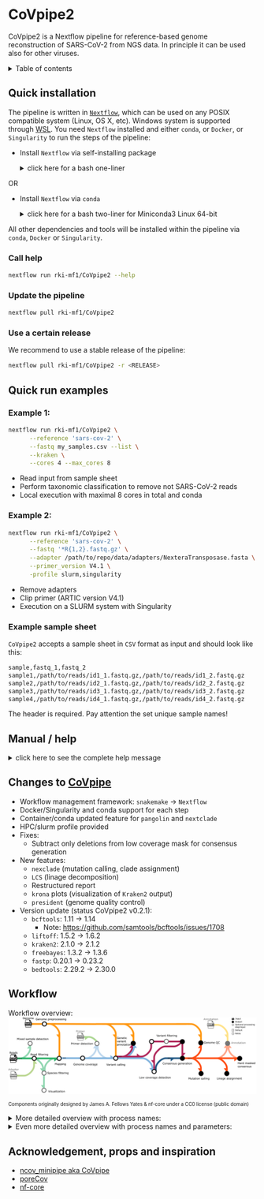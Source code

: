 # CoVpipe2

CoVpipe2 is a Nextflow pipeline for reference-based genome reconstruction of SARS-CoV-2 from NGS data. In principle it can be used also for other viruses.

<details><summary>Table of contents</summary>

- [CoVpipe2](#covpipe2)
  - [Quick installation](#quick-installation)
    - [Call help](#call-help)
    - [Update the pipeline](#update-the-pipeline)
    - [Use a certain release](#use-a-certain-release)
  - [Quick run examples](#quick-run-examples)
    - [Example 1:](#example-1)
    - [Example 2:](#example-2)
    - [Example sample sheet](#example-sample-sheet)
  - [Manual / help](#manual--help)
  - [Changes to CoVpipe](#changes-to-covpipe)
  - [Workflow](#workflow)
  - [Acknowledgement, props and inspiration](#acknowledgement-props-and-inspiration)

</details>

## Quick installation

The pipeline is written in [`Nextflow`](https://nf-co.re/usage/installation), which can be used on any POSIX compatible system (Linux, OS X, etc). Windows system is supported through [WSL](https://en.wikipedia.org/wiki/Windows_Subsystem_for_Linux). You need `Nextflow` installed and either `conda`, or `Docker`, or `Singularity` to run the steps of the pipeline:

- Install  `Nextflow` via self-installing package
    <details><summary>click here for a bash one-liner </summary>

    ```bash
    wget -qO- https://get.nextflow.io | bash
    # In the case you don’t have wget
    # curl -s https://get.nextflow.io | bash
    ```

    </details>

OR

- Install `Nextflow` via `conda`
    <details><summary>click here for a bash two-liner for Miniconda3 Linux 64-bit</summary>

    ```bash
    wget https://repo.anaconda.com/miniconda/Miniconda3-latest-Linux-x86_64.sh
    bash Miniconda3-latest-Linux-x86_64.sh
    conda create -n nextflow -c bioconda nextflow
    conda active nextflow
    ```

    </details>

All other dependencies and tools will be installed within the pipeline via `conda`, `Docker` or `Singularity`.

### Call help

```bash
nextflow run rki-mf1/CoVpipe2 --help
```

### Update the pipeline

```bash
nextflow pull rki-mf1/CoVpipe2
```

### Use a certain release

We recommend to use a stable release of the pipeline:

```bash
nextflow pull rki-mf1/CoVpipe2 -r <RELEASE>
```

## Quick run examples

### Example 1:
```bash
nextflow run rki-mf1/CoVpipe2 \
      --reference 'sars-cov-2' \
      --fastq my_samples.csv --list \
      --kraken \
      --cores 4 --max_cores 8
```
- Read input from sample sheet
- Perform taxonomic classification to remove not SARS-CoV-2 reads
- Local execution with maximal 8 cores in total and conda

### Example 2:
```bash
nextflow run rki-mf1/CoVpipe2 \
      --reference 'sars-cov-2' \
      --fastq '*R{1,2}.fastq.gz' \
      --adapter /path/to/repo/data/adapters/NexteraTransposase.fasta \
      --primer_version V4.1 \
      -profile slurm,singularity
```

- Remove adapters
- Clip primer (ARTIC version V4.1)
- Execution on a SLURM system with Singularity

### Example sample sheet

`CoVpipe2` accepts a sample sheet in `CSV` format as input and should look like this:

```
sample,fastq_1,fastq_2
sample1,/path/to/reads/id1_1.fastq.gz,/path/to/reads/id1_2.fastq.gz
sample2,/path/to/reads/id2_1.fastq.gz,/path/to/reads/id2_2.fastq.gz
sample3,/path/to/reads/id3_1.fastq.gz,/path/to/reads/id3_2.fastq.gz
sample4,/path/to/reads/id4_1.fastq.gz,/path/to/reads/id4_2.fastq.gz
```

The header is required. Pay attention the set unique sample names!

## Manual / help

<details><summary>click here to see the complete help message</summary>

```
Robert Koch Institute, MF1 Bioinformatics

    Workflow: CoVpipe2

    Usage examples:
    nextflow run CoVpipe2.nf --fastq '*R{1,2}.fastq.gz' --reference 'sars-cov-2' --cores 4 --max_cores 8
    or
    nextflow run rki-mf1/CoVpipe2 -r <version> --fastq '*R{1,2}.fastq.gz' --ref_genome ref.fasta --cores 4 --max_cores 8

    Reference, required:
    --reference              Currently supported: 'sars-cov-2' (MN908947.3)
    OR
    --ref_genome             Reference FASTA file.
    --ref_annotation         Reference GFF file.

    Illumina read data, required:
    --fastq                  e.g.: 'sample{1,2}.fastq' or '*.fastq.gz' or '*/*.fastq.gz'

    Optional input settings:
    --list                   This flag activates csv input for --fastq [default: false]
                                 style and header of the csv is: sample,fastq_1,fastq_2
    --mode                   Switch between 'paired'- and 'single'-end FASTQ; 'single' is experimental [default: paired]
    --run_id                 Run ID [default: ]

    Adapter clipping:
     --adapter               Define the path of a FASTA file containing the adapter sequences to be clipped. [default: false]

    Trimming and QC:
    --fastp_additional_parameters      Additional parameters for fastp [default: --qualified_quality_phred 20 --length_required 50]
                                           For shorter/longer amplicon length than 156 nt, adjust --length_required
    
    Taxonomic read filter:
    --kraken                 Activate taxonomic read filtering to exclude reads not classified with specific taxonomic ID (see --taxid) [default: false]
                                 A pre-processed kraken2 database will be automatically downloaded from 
                                 https://zenodo.org/record/3854856 and stored locally.
    --kraken_db_custom       Path to a custom Kraken2 database. [default: ]
    --taxid                  Taxonomic ID used together with the kraken2 database for read filtering [default: 2697049]

    Linage detection on read level with LCS:
    Uses this fork https://github.com/rki-mf1/LCS of https://github.com/rvalieris/LCS
    --read_linage            Linage detection on read level [default: false]
    --lcs_ucsc_version       Create marker table based on a specific UCSC SARS-CoV-2 tree (e.g. '2022-05-01'). Use 'predefined' 
                                 to use the marker table from the repo (most probably not up-to-date) [default: predefined]
                                 See https://hgdownload.soe.ucsc.edu/goldenPath/wuhCor1/UShER_SARS-CoV-2 for available trees.
    --lcs_ucsc_predefined    If '--lcs_ucsc_version 'predefined'', select pre-calculated UCSC table [default: 2022-01-31]
                                 See https://github.com/rki-mf1/LCS/tree/master/data/pre-generated-marker-tables
    --lcs_ucsc_update        Use latest UCSC SARS-CoV-2 tree for marker table update. Overwrites --lcs_ucsc_version [default: false]
                                 Automatically checks https://hgdownload.soe.ucsc.edu/goldenPath/wuhCor1/UShER_SARS-CoV-2/public-latest.version.txt
    --lcs_ucsc_downsampling  Downsample sequences when updating marker table to save resources. Use 'None' to turn off [default: 10000]
                                 Attention! Updating without downsampling needs a lot of resources in terms of memory and might fail.
                                 Consider downsampling or increase the memory for this process.
    --lcs_variant_groups     Provide path to custom variant groups table (TSV) for marker table update. Use 'default' for predefined groups from repo
                                 (https://github.com/rki-mf1/LCS/blob/master/data/variant_groups.tsv) [default: default]
    --lcs_cutoff             Plot linages above this threshold [default: 0.03]

    Primer detection: 
    --primer_bedpe           Provide the path to the primer BEDPE file. [default: false]
                                 TAB-delimited text file containing at least 6 fields, see here:
                                 https://bedtools.readthedocs.io/en/latest/content/general-usage.html#bedpe-format
    OR
    --primer_bed             Provide the path to the primer BED file. [default: false]
    OR
    --primer_version         Provide a primer version. Currently supported ARTIC versions: V1, V2, V3, V4, V4.1 [default: false]

    Variant calling:
    --vcount                 Minimum number of reads at a position to be considered for variant calling. [default: 10]
    --cov                    Minimum number of supporting reads which are required to call a variant. [default: 20]
    --frac                   Minimum percentage of supporting reads at the respective position required to call a variant. 
                                 In turn, variants supported by (1 - frac)*100% reads will be explicitly called. [default: 0.1]
    --vois                   Compare called variants to a VCF file with you variants of interest [default: false]

    Variant hard filtering:
    --var_mqm                Minimal mean mapping quality of observed alternate alleles (MQM). The mapping quality (MQ) 
                                 measures how good reads align to the respective reference genome region. Good mapping qualities are 
                                 around MQ 60. GATK recommends hard filtering of variants with MQ less than 40. [default: 40]
    --var_sap                Maximal strand balance probability for the alternate allele (SAP). The SAP is the Phred-scaled 
                                 probability that there is strand bias at the respective site. A value near 0 indicates little or 
                                 no strand bias. Amplicon data usually has a high, WGS data a low bias. [default: false]
                                 Disable (default) for amplicon sequencing; for WGS GATK recommends 60
    --var_qual               Minimal variant call quality. Freebayes produces a general judgement of the 
                                 variant call. [default: 10]

    Consensus generation:
    --cns_min_cov            Minimum number of reads required so that the respective position in the consensus sequence 
                                 is NOT hard masked. [default: 20]
    --cns_gt_adjust          Minimum fraction of reads supporting a variant which leads to an explicit call of this 
                                 variant (genotype adjustment). The value has to be greater than 0.5 but not greater than 1. 
                                 To turn genotype adjustment off, set the value to 0. [default: 0.9]

    Updated for linage assignment and mutation calling:
    --update                   Update pangolin and nextclade [default: false]
                                  Depending on the chosen profile either the conda environment (profiles 'standard', 'conda', 'mamba') 
                                  or the container (profiles 'docker', 'singularity') is updated.
    --pangolin_docker_default  Default container tag for pangolin [default: rkimf1/pangolin:3.1.20--3bb06db]
    --nextclade_docker_default Default container tag for nextclade [default: rkimf1/nextclade:1.10.2--1764691]

    Pangolin options:
    --pangolin_skip_scorpio     Skip Scorpio in pangolin call [default: true]
                                  From pangolin version 4 Scorpio overwrites Usher results which leads to many unassigned samples

    Computing options:
    --cores                  Max cores per process for local use [default: 4]
    --max_cores              Max cores used on the machine for local use [default: 12]
    --memory                 Max memory in GB for local use [default: 12]

    Output options:
    --output                 Name of the result folder [default: results]
    --publish_dir_mode       Mode of output publishing: 'copy', 'symlink' [default: copy]
                                 With 'symlink' results are lost when removing the work directory.

    Caching:
    --databases              Location for auto-download data like databases [default: nextflow-autodownload-databases]
    --conda_cache_dir        Location for storing the conda environments [default: conda]
    --singularity_cache_dir  Location for storing the singularity images [default: singularity]
    
    Execution/Engine profiles:
    The pipeline supports profiles to run via different Executers and Engines e.g.: -profile local,conda
    
    Executer (choose one):
      local
      slurm
    
    Engines (choose one):
      conda
      mamba
      docker
      singularity

    Misc:
      cluster                Loads resource configs more suitable for cluster execution.
                             Has to be combine with an engine and an executor.
    

    Per default: -profile local,conda is executed.
```

</details>

## Changes to [CoVpipe](https://gitlab.com/RKIBioinformaticsPipelines/ncov_minipipe)

- Workflow management framework: `snakemake` -> `Nextflow`
- Docker/Singularity and conda support for each step
- Container/conda updated feature for `pangolin` and `nextclade`
- HPC/slurm profile provided
- Fixes:
  - Subtract only deletions from low coverage mask for consensus generation
- New features:
  - `nexclade` (mutation calling, clade assignment)
  - `LCS` (linage decomposition)
  - Restructured report
  - `krona` plots (visualization of `Kraken2` output)
  - `president` (genome quality control)
- Version update (status CoVpipe2 v0.2.1):
  - `bcftools`: 1.11 -> 1.14
    - Note: https://github.com/samtools/bcftools/issues/1708
  - `liftoff`: 1.5.2 -> 1.6.2
  - `kraken2`: 2.1.0 -> 2.1.2
  - `freebayes`: 1.3.2 -> 1.3.6
  - `fastp`: 0.20.1 -> 0.23.2
  - `bedtools`: 2.29.2 -> 2.30.0

## Workflow

Workflow overview:
![workflow](/data/figures/covpipe2_steps.png)
<sub><sub>Components originally designed by James A. Fellows Yates & nf-core under a CC0 license (public domain)</sub></sub>

<details><summary>More detailed overview with process names:</summary>

![workflow](/data/figures/covpipe2_processes.png)
<sub><sub>Components originally designed by James A. Fellows Yates & nf-core under a CC0 license (public domain)</sub></sub>

</details>

<details><summary>Even more detailed overview with process names and parameters:</summary>

![workflow](/data/figures/covpipe2_processes_params.png)
<sub><sub>Components originally designed by James A. Fellows Yates & nf-core under a CC0 license (public domain)</sub></sub>

</details>

## Acknowledgement, props and inspiration

- [ncov_minipipe aka CoVpipe](https://gitlab.com/RKIBioinformaticsPipelines/ncov_minipipe)
- [poreCov](https://github.com/replikation/poreCov)
- [nf-core](https://nf-co.re/pipelines)